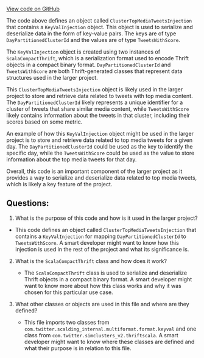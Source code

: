 [View code on GitHub](https://github.com/misbahsy/the-algorithm/src/scala/com/twitter/simclusters_v2/hdfs_sources/injections/ClusterTopMediaTweetsInjection.scala)

The code above defines an object called `ClusterTopMediaTweetsInjection` that contains a `KeyValInjection` object. This object is used to serialize and deserialize data in the form of key-value pairs. The keys are of type `DayPartitionedClusterId` and the values are of type `TweetsWithScore`. 

The `KeyValInjection` object is created using two instances of `ScalaCompactThrift`, which is a serialization format used to encode Thrift objects in a compact binary format. `DayPartitionedClusterId` and `TweetsWithScore` are both Thrift-generated classes that represent data structures used in the larger project. 

This `ClusterTopMediaTweetsInjection` object is likely used in the larger project to store and retrieve data related to tweets with top media content. The `DayPartitionedClusterId` likely represents a unique identifier for a cluster of tweets that share similar media content, while `TweetsWithScore` likely contains information about the tweets in that cluster, including their scores based on some metric. 

An example of how this `KeyValInjection` object might be used in the larger project is to store and retrieve data related to top media tweets for a given day. The `DayPartitionedClusterId` could be used as the key to identify the specific day, while the `TweetsWithScore` could be used as the value to store information about the top media tweets for that day. 

Overall, this code is an important component of the larger project as it provides a way to serialize and deserialize data related to top media tweets, which is likely a key feature of the project.
## Questions: 
 1. What is the purpose of this code and how is it used in the larger project?
   - This code defines an object called `ClusterTopMediaTweetsInjection` that contains a `KeyValInjection` for mapping `DayPartitionedClusterId` to `TweetsWithScore`. A smart developer might want to know how this injection is used in the rest of the project and what its significance is.
   
2. What is the `ScalaCompactThrift` class and how does it work?
   - The `ScalaCompactThrift` class is used to serialize and deserialize Thrift objects in a compact binary format. A smart developer might want to know more about how this class works and why it was chosen for this particular use case.
   
3. What other classes or objects are used in this file and where are they defined?
   - This file imports two classes from `com.twitter.scalding_internal.multiformat.format.keyval` and one class from `com.twitter.simclusters_v2.thriftscala`. A smart developer might want to know where these classes are defined and what their purpose is in relation to this file.